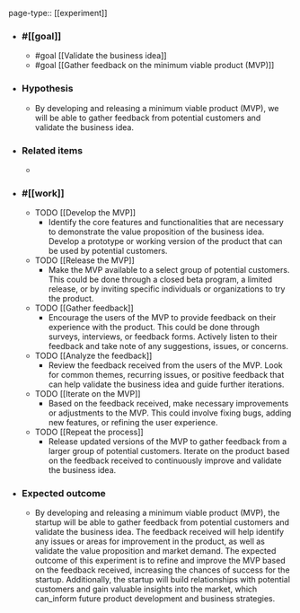 page-type:: [[experiment]]



  - ### #[[goal]]
    - #goal [[Validate the business idea]]
    - #goal [[Gather feedback on the minimum viable product (MVP)]]
  - ### Hypothesis
    - By developing and releasing a minimum viable product (MVP), we will be able to gather feedback from potential customers and validate the business idea.
  - ### Related items
    - 
  - ### #[[work]]
    - TODO [[Develop the MVP]]
      - Identify the core features and functionalities that are necessary to demonstrate the value proposition of the business idea. Develop a prototype or working version of the product that can be used by potential customers.
    - TODO [[Release the MVP]]
      - Make the MVP available to a select group of potential customers. This could be done through a closed beta program, a limited release, or by inviting specific individuals or organizations to try the product.
    - TODO [[Gather feedback]]
      - Encourage the users of the MVP to provide feedback on their experience with the product. This could be done through surveys, interviews, or feedback forms. Actively listen to their feedback and take note of any suggestions, issues, or concerns.
    - TODO [[Analyze the feedback]]
      - Review the feedback received from the users of the MVP. Look for common themes, recurring issues, or positive feedback that can help validate the business idea and guide further iterations.
    - TODO [[Iterate on the MVP]]
      - Based on the feedback received, make necessary improvements or adjustments to the MVP. This could involve fixing bugs, adding new features, or refining the user experience.
    - TODO [[Repeat the process]]
      - Release updated versions of the MVP to gather feedback from a larger group of potential customers. Iterate on the product based on the feedback received to continuously improve and validate the business idea.
  - ### Expected outcome
    - By developing and releasing a minimum viable product (MVP), the startup will be able to gather feedback from potential customers and validate the business idea. The feedback received will help identify any issues or areas for improvement in the product, as well as validate the value proposition and market demand. The expected outcome of this experiment is to refine and improve the MVP based on the feedback received, increasing the chances of success for the startup. Additionally, the startup will build relationships with potential customers and gain valuable insights into the market, which can_inform future product development and business strategies.
